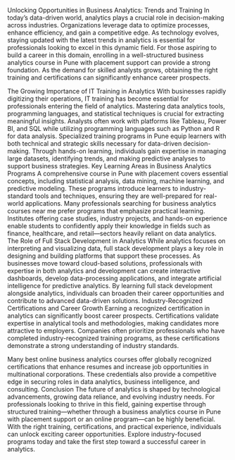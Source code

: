 Unlocking Opportunities in Business Analytics: Trends and Training
In today’s data-driven world, analytics plays a crucial role in decision-making across industries. Organizations leverage data to optimize processes, enhance efficiency, and gain a competitive edge. As technology evolves, staying updated with the latest trends in analytics is essential for professionals looking to excel in this dynamic field.
For those aspiring to build a career in this domain, enrolling in a well-structured business analytics course in Pune with placement support can provide a strong foundation. As the demand for skilled analysts grows, obtaining the right training and certifications can significantly enhance career prospects.

The Growing Importance of IT Training in Analytics
With businesses rapidly digitizing their operations, IT training has become essential for professionals entering the field of analytics. Mastering data analytics tools, programming languages, and statistical techniques is crucial for extracting meaningful insights. Analysts often work with platforms like Tableau, Power BI, and SQL while utilizing programming languages such as Python and R for data analysis.
Specialized training programs in Pune equip learners with both technical and strategic skills necessary for data-driven decision-making. Through hands-on learning, individuals gain expertise in managing large datasets, identifying trends, and making predictive analyses to support business strategies.
Key Learning Areas in Business Analytics Programs
A comprehensive course in Pune with placement covers essential concepts, including statistical analysis, data mining, machine learning, and predictive modeling. These programs introduce learners to industry-standard tools and techniques, ensuring they are well-prepared for real-world applications.
Many professionals searching for business analytics courses near me prefer programs that emphasize practical learning. Institutes offering case studies, industry projects, and hands-on experience enable students to confidently apply their knowledge in fields such as finance, healthcare, and retail—sectors heavily reliant on data analytics.
The Role of Full Stack Development in Analytics
While analytics focuses on interpreting and visualizing data, full stack development plays a key role in designing and building platforms that support these processes. As businesses move toward cloud-based solutions, professionals with expertise in both analytics and development can create interactive dashboards, develop data-processing applications, and integrate artificial intelligence for predictive analytics.
By learning full stack development alongside analytics, individuals can broaden their career opportunities and contribute to advanced data-driven solutions.
Industry-Recognized Certifications and Career Growth
Earning a recognized certification in analytics can significantly boost career prospects. Certifications validate expertise in analytical tools and methodologies, making candidates more attractive to employers. Companies often prioritize professionals who have completed industry-recognized training programs, as these certifications demonstrate a strong understanding of industry standards.

Many best online business analytics courses offer globally recognized certifications that enhance resumes and increase job opportunities in multinational corporations. These credentials also provide a competitive edge in securing roles in data analytics, business intelligence, and consulting.
Conclusion
The future of analytics is shaped by technological advancements, growing data reliance, and evolving industry needs. For professionals looking to thrive in this field, gaining expertise through structured training—whether through a business analytics course in Pune with placement support or an online program—can be highly beneficial.
With the right training, certifications, and practical experience, individuals can unlock exciting career opportunities. Explore industry-focused programs today and take the first step toward a successful career in analytics.


